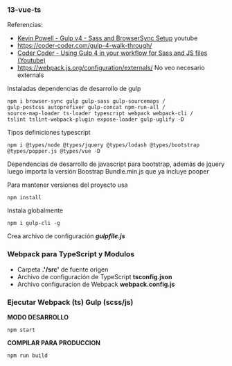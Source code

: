 
### 13-vue-ts
Referencias:
- [Kevin Powell - Gulp v4 - Sass and BrowserSync Setup](https://youtu.be/QgMQeLymAdU) youtube
- https://coder-coder.com/gulp-4-walk-through/
- [Coder Coder - Using Gulp 4 in your workflow for Sass and JS files (Youtube)](https://www.youtube.com/watch?v=-lG0kDeuSJk)
- https://webpack.js.org/configuration/externals/ No veo necesario externals

Instaladas dependencias de desarrollo de gulp
``` 
npm i browser-sync gulp gulp-sass gulp-sourcemaps /
gulp-postcss autoprefixer gulp-concat npm-run-all /
source-map-loader ts-loader typescript webpack webpack-cli /
tslint tslint-webpack-plugin expose-loader gulp-uglify -D
```
Tipos definiciones typescript
``` 
npm i @types/node @types/jquery @types/lodash @types/bootstrap @types/popper.js @types/vue -D 
```

Dependencias de desarrollo de javascript para bootstrap, además de jquery luego importa la versión 
Boostrap Bundle.min.js que ya incluye pooper



Para mantener versiones del proyecto usa 
``` 
npm install
```

Instala globalmente
``` 
npm i gulp-cli -g
```
Crea archivo de configuración ***gulpfile.js***

### Webpack para TypeScript y Modulos

- Carpeta **.'/src'** de fuente origen
- Archivo de configuración de TypeScript **tsconfig.json**
- Archivo configuracion de Webpack **webpack.config.js**


### Ejecutar Webpack (ts) Gulp (scss/js)
**MODO DESARROLLO**

``` 
npm start
```
**COMPILAR PARA PRODUCCION**
``` 
npm run build
```